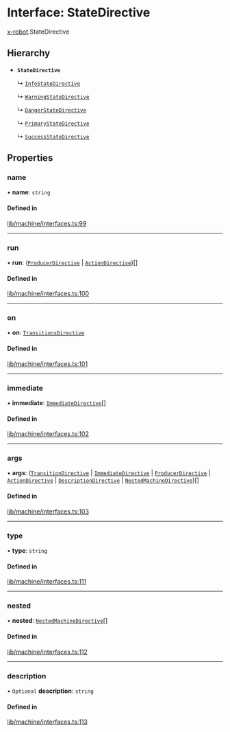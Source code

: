 # Interface: StateDirective

[x-robot](../modules/x_robot.md).StateDirective

## Hierarchy

- **`StateDirective`**

  ↳ [`InfoStateDirective`](x_robot.InfoStateDirective.md)

  ↳ [`WarningStateDirective`](x_robot.WarningStateDirective.md)

  ↳ [`DangerStateDirective`](x_robot.DangerStateDirective.md)

  ↳ [`PrimaryStateDirective`](x_robot.PrimaryStateDirective.md)

  ↳ [`SuccessStateDirective`](x_robot.SuccessStateDirective.md)

## Properties

### name

• **name**: `string`

#### Defined in

[lib/machine/interfaces.ts:99](https://github.com/Masquerade-Circus/x-robot/blob/a0ed060/lib/machine/interfaces.ts#L99)

___

### run

• **run**: ([`ProducerDirective`](x_robot.ProducerDirective.md) \| [`ActionDirective`](x_robot.ActionDirective.md))[]

#### Defined in

[lib/machine/interfaces.ts:100](https://github.com/Masquerade-Circus/x-robot/blob/a0ed060/lib/machine/interfaces.ts#L100)

___

### on

• **on**: [`TransitionsDirective`](x_robot.TransitionsDirective.md)

#### Defined in

[lib/machine/interfaces.ts:101](https://github.com/Masquerade-Circus/x-robot/blob/a0ed060/lib/machine/interfaces.ts#L101)

___

### immediate

• **immediate**: [`ImmediateDirective`](x_robot.ImmediateDirective.md)[]

#### Defined in

[lib/machine/interfaces.ts:102](https://github.com/Masquerade-Circus/x-robot/blob/a0ed060/lib/machine/interfaces.ts#L102)

___

### args

• **args**: ([`TransitionDirective`](x_robot.TransitionDirective.md) \| [`ImmediateDirective`](x_robot.ImmediateDirective.md) \| [`ProducerDirective`](x_robot.ProducerDirective.md) \| [`ActionDirective`](x_robot.ActionDirective.md) \| [`DescriptionDirective`](x_robot.DescriptionDirective.md) \| [`NestedMachineDirective`](x_robot.NestedMachineDirective.md))[]

#### Defined in

[lib/machine/interfaces.ts:103](https://github.com/Masquerade-Circus/x-robot/blob/a0ed060/lib/machine/interfaces.ts#L103)

___

### type

• **type**: `string`

#### Defined in

[lib/machine/interfaces.ts:111](https://github.com/Masquerade-Circus/x-robot/blob/a0ed060/lib/machine/interfaces.ts#L111)

___

### nested

• **nested**: [`NestedMachineDirective`](x_robot.NestedMachineDirective.md)[]

#### Defined in

[lib/machine/interfaces.ts:112](https://github.com/Masquerade-Circus/x-robot/blob/a0ed060/lib/machine/interfaces.ts#L112)

___

### description

• `Optional` **description**: `string`

#### Defined in

[lib/machine/interfaces.ts:113](https://github.com/Masquerade-Circus/x-robot/blob/a0ed060/lib/machine/interfaces.ts#L113)
